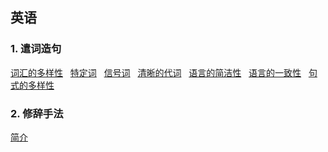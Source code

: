 ## 英语
### 1. 遣词造句
[词汇的多样性](https://github.com/ZBTGL/summary/blob/master/English/1-1%20%E8%AF%8D%E6%B1%87%E5%A4%9A%E6%A0%B7%E6%80%A7.txt)
&nbsp; [特定词](https://github.com/ZBTGL/summary/blob/master/English/1-2%20%E7%89%B9%E5%AE%9A%E8%AF%8D.txt)
&nbsp; [信号词](https://github.com/ZBTGL/summary/blob/master/English/1-3%20%E4%BF%A1%E5%8F%B7%E8%AF%8D.txt)
&nbsp; [清晰的代词](https://github.com/ZBTGL/summary/blob/master/English/1-4%20%E6%B8%85%E6%99%B0%E7%9A%84%E4%BB%A3%E8%AF%8D.txt)
&nbsp; [语言的简洁性](https://github.com/ZBTGL/summary/blob/master/English/1-5%20%E8%AF%AD%E8%A8%80%E7%9A%84%E7%AE%80%E6%B4%81%E6%80%A7.txt)
&nbsp; [语言的一致性](https://github.com/ZBTGL/summary/blob/master/English/1-6%20%E8%AF%AD%E8%A8%80%E7%9A%84%E4%B8%80%E8%87%B4%E6%80%A7.txt)
&nbsp; [句式的多样性](https://github.com/ZBTGL/summary/blob/master/English/1-7%20%E5%8F%A5%E5%BC%8F%E7%9A%84%E5%A4%9A%E6%A0%B7%E6%80%A7.txt)

### 2. 修辞手法
[简介](https://github.com/ZBTGL/summary/blob/master/English/2-1%20%E4%BF%AE%E8%BE%9E%E7%AE%80%E4%BB%8B.txt)
